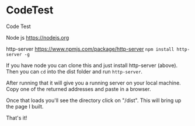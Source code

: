 # CodeTest
Code Test

Node js https://nodejs.org

http-server https://www.npmjs.com/package/http-server
`npm install http-server -g`

If you have node you can clone this and just install http-server (above).
Then you can `cd` into the dist folder and run `http-server`.

After running that it will give you a running server on your local machine.
Copy one of the returned addresses and paste in a browser. 

Once that loads you'll see the directory click on "/dist".
This will bring up the page I built.

That's it!
